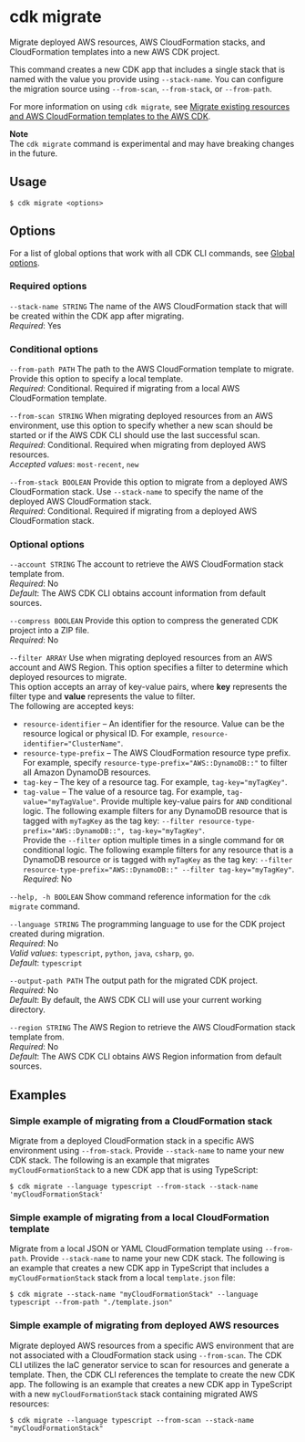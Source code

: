 # cdk migrate<a name="ref-cli-cdk-migrate"></a>

Migrate deployed AWS resources, AWS CloudFormation stacks, and CloudFormation templates into a new AWS CDK project.

This command creates a new CDK app that includes a single stack that is named with the value you provide using `--stack-name`. You can configure the migration source using `--from-scan`, `--from-stack`, or `--from-path`.

For more information on using `cdk migrate`, see [Migrate existing resources and AWS CloudFormation templates to the AWS CDK](migrate.md).

**Note**  
The `cdk migrate` command is experimental and may have breaking changes in the future.

## Usage<a name="ref-cli-cdk-migrate-usage"></a>

```
$ cdk migrate <options>
```

## Options<a name="ref-cli-cdk-migrate-options"></a>

For a list of global options that work with all CDK CLI commands, see [Global options](ref-cli-cmd.md#ref-cli-cmd-options).

### Required options<a name="ref-cli-cdk-migrate-options-required"></a>

`--stack-name STRING`  <a name="ref-cli-cdk-migrate-options-stack-name"></a>
The name of the AWS CloudFormation stack that will be created within the CDK app after migrating.  
*Required*: Yes

### Conditional options<a name="ref-cli-cdk-migrate-options-conditional"></a>

`--from-path PATH`  <a name="ref-cli-cdk-migrate-options-from-path"></a>
The path to the AWS CloudFormation template to migrate. Provide this option to specify a local template.  
*Required*: Conditional. Required if migrating from a local AWS CloudFormation template.

`--from-scan STRING`  <a name="ref-cli-cdk-migrate-options-from-scan"></a>
When migrating deployed resources from an AWS environment, use this option to specify whether a new scan should be started or if the AWS CDK CLI should use the last successful scan.  
*Required*: Conditional. Required when migrating from deployed AWS resources.  
*Accepted values*: `most-recent`, `new`

`--from-stack BOOLEAN`  <a name="ref-cli-cdk-migrate-options-from-stack"></a>
Provide this option to migrate from a deployed AWS CloudFormation stack. Use `--stack-name` to specify the name of the deployed AWS CloudFormation stack.  
*Required*: Conditional. Required if migrating from a deployed AWS CloudFormation stack.

### Optional options<a name="ref-cli-cdk-migrate-options-optional"></a>

`--account STRING`  <a name="ref-cli-cdk-migrate-options-account"></a>
The account to retrieve the AWS CloudFormation stack template from.  
*Required*: No  
*Default*: The AWS CDK CLI obtains account information from default sources.

`--compress BOOLEAN`  <a name="ref-cli-cdk-migrate-options-compress"></a>
Provide this option to compress the generated CDK project into a ZIP file.  
*Required*: No

`--filter ARRAY`  <a name="ref-cli-cdk-migrate-options-filter"></a>
Use when migrating deployed resources from an AWS account and AWS Region. This option specifies a filter to determine which deployed resources to migrate.  
This option accepts an array of key-value pairs, where **key** represents the filter type and **value** represents the value to filter.  
The following are accepted keys:  
+ `resource-identifier` – An identifier for the resource. Value can be the resource logical or physical ID. For example, `resource-identifier="ClusterName"`.
+ `resource-type-prefix` – The AWS CloudFormation resource type prefix. For example, specify `resource-type-prefix="AWS::DynamoDB::"` to filter all Amazon DynamoDB resources.
+ `tag-key` – The key of a resource tag. For example, `tag-key="myTagKey"`.
+ `tag-value` – The value of a resource tag. For example, `tag-value="myTagValue"`.
Provide multiple key-value pairs for `AND` conditional logic. The following example filters for any DynamoDB resource that is tagged with `myTagKey` as the tag key: `--filter resource-type-prefix="AWS::DynamoDB::", tag-key="myTagKey"`.  
Provide the `--filter` option multiple times in a single command for `OR` conditional logic. The following example filters for any resource that is a DynamoDB resource or is tagged with `myTagKey` as the tag key: `--filter resource-type-prefix="AWS::DynamoDB::" --filter tag-key="myTagKey"`.  
*Required*: No

`--help, -h BOOLEAN`  <a name="ref-cli-cdk-migrate-options-help"></a>
Show command reference information for the `cdk migrate` command.

`--language STRING`  <a name="ref-cli-cdk-migrate-options-language"></a>
The programming language to use for the CDK project created during migration.  
*Required*: No  
*Valid values*: `typescript`, `python`, `java`, `csharp`, `go`.  
*Default*: `typescript`

`--output-path PATH`  <a name="ref-cli-cdk-migrate-options-output-path"></a>
The output path for the migrated CDK project.  
*Required*: No  
*Default*: By default, the AWS CDK CLI will use your current working directory.

`--region STRING`  <a name="ref-cli-cdk-migrate-options-region"></a>
The AWS Region to retrieve the AWS CloudFormation stack template from.  
*Required*: No  
*Default*: The AWS CDK CLI obtains AWS Region information from default sources.

## Examples<a name="ref-cli-cdk-migrate-examples"></a>

### Simple example of migrating from a CloudFormation stack<a name="ref-cli-cdk-migrate-examples-1"></a>

Migrate from a deployed CloudFormation stack in a specific AWS environment using `--from-stack`. Provide `--stack-name` to name your new CDK stack. The following is an example that migrates `myCloudFormationStack` to a new CDK app that is using TypeScript:

```
$ cdk migrate --language typescript --from-stack --stack-name 'myCloudFormationStack'
```

### Simple example of migrating from a local CloudFormation template<a name="ref-cli-cdk-migrate-examples-1"></a>

Migrate from a local JSON or YAML CloudFormation template using `--from-path`. Provide `--stack-name` to name your new CDK stack. The following is an example that creates a new CDK app in TypeScript that includes a `myCloudFormationStack` stack from a local `template.json` file:

```
$ cdk migrate --stack-name "myCloudFormationStack" --language typescript --from-path "./template.json"
```

### Simple example of migrating from deployed AWS resources<a name="ref-cli-cdk-migrate-examples-1"></a>

Migrate deployed AWS resources from a specific AWS environment that are not associated with a CloudFormation stack using `--from-scan`. The CDK CLI utilizes the IaC generator service to scan for resources and generate a template. Then, the CDK CLI references the template to create the new CDK app. The following is an example that creates a new CDK app in TypeScript with a new `myCloudFormationStack` stack containing migrated AWS resources:

```
$ cdk migrate --language typescript --from-scan --stack-name "myCloudFormationStack"
```